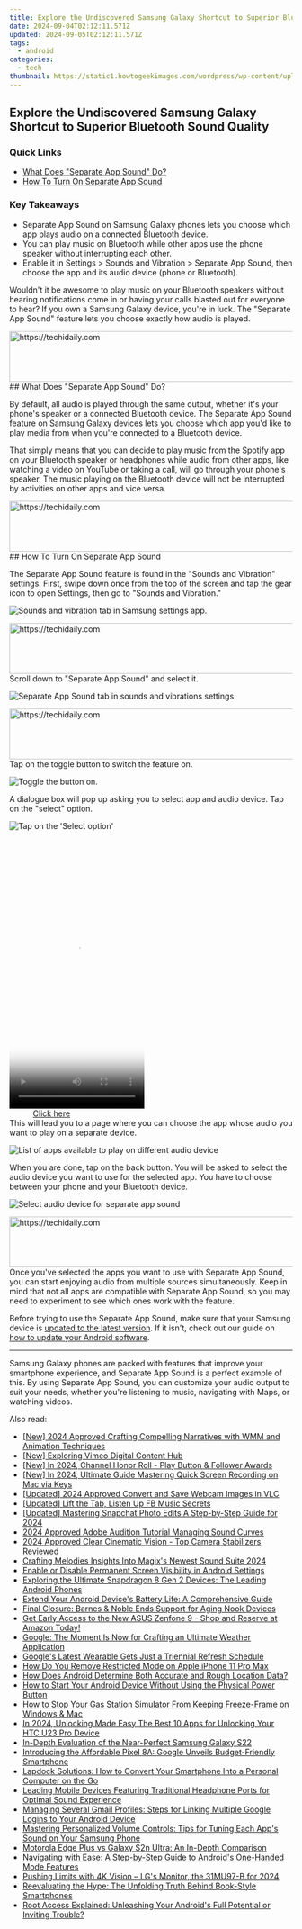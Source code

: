 ```yaml
---
title: Explore the Undiscovered Samsung Galaxy Shortcut to Superior Bluetooth Sound Quality
date: 2024-09-04T02:12:11.571Z
updated: 2024-09-05T02:12:11.571Z
tags:
  - android
categories:
  - tech
thumbnail: https://static1.howtogeekimages.com/wordpress/wp-content/uploads/2024/04/a-samsung-galaxy-phone-on-the-left-side-and-a-bluetooth-speaker-on-the-right-side-with-a-bluetooth-icon-in-the-center-representing-the-connection-between-the-two-devices.jpg
---
```


## Explore the Undiscovered Samsung Galaxy Shortcut to Superior Bluetooth Sound Quality

### Quick Links

* [What Does "Separate App Sound" Do?](https://video-screen-grab.techidaily.com/2024-approved-ultimate-screen-logger-suite/)
* [How To Turn On Separate App Sound](https://extra-tips.techidaily.com/updated-beginning-participating-in-and-organizing-group-video-calls-zoom-for-android-devices/)

### Key Takeaways

* Separate App Sound on Samsung Galaxy phones lets you choose which app plays audio on a connected Bluetooth device.
* You can play music on Bluetooth while other apps use the phone speaker without interrupting each other.
* Enable it in Settings > Sounds and Vibration > Separate App Sound, then choose the app and its audio device (phone or Bluetooth).

 Wouldn't it be awesome to play music on your Bluetooth speakers without hearing notifications come in or having your calls blasted out for everyone to hear? If you own a Samsung Galaxy device, you're in luck. The "Separate App Sound" feature lets you choose exactly how audio is played.

<!-- affiliate ads begin -->
<a href="https://imp.i357552.net/c/5597632/1013424/11832" target="_top" id="1013424">
  <img src="//a.impactradius-go.com/display-ad/11832-1013424" border="0" alt="https://techidaily.com" width="728" height="90"/>
</a>
<img height="0" width="0" src="https://imp.i357552.net/i/5597632/1013424/11832" style="position:absolute;visibility:hidden;" border="0" />
<!-- affiliate ads end -->
##  What Does "Separate App Sound" Do?

 By default, all audio is played through the same output, whether it's your phone's speaker or a connected Bluetooth device. The Separate App Sound feature on Samsung Galaxy devices lets you choose which app you'd like to play media from when you're connected to a Bluetooth device.

 That simply means that you can decide to play music from the Spotify app on your Bluetooth speaker or headphones while audio from other apps, like watching a video on YouTube or taking a call, will go through your phone's speaker. The music playing on the Bluetooth device will not be interrupted by activities on other apps and vice versa.

<!-- affiliate ads begin -->
<a href="https://appsumo.8odi.net/c/5597632/2137395/7443" target="_top" id="2137395">
  <img src="//a.impactradius-go.com/display-ad/7443-2137395" border="0" alt="https://techidaily.com" width="728" height="90"/>
</a>
<img height="0" width="0" src="https://appsumo.8odi.net/i/5597632/2137395/7443" style="position:absolute;visibility:hidden;" border="0" />
<!-- affiliate ads end -->
##  How To Turn On Separate App Sound

 The Separate App Sound feature is found in the "Sounds and Vibration" settings. First, swipe down once from the top of the screen and tap the gear icon to open Settings, then go to "Sounds and Vibration."

![Sounds and vibration tab in Samsung settings app.](https://static1.howtogeekimages.com/wordpress/wp-content/uploads/2024/04/sounds-and-vibration-samsung-settings.png) 

<!-- affiliate ads begin -->
<a href="https://aligracehair.sjv.io/c/5597632/1918666/19272" target="_top" id="1918666">
  <img src="//a.impactradius-go.com/display-ad/19272-1918666" border="0" alt="https://techidaily.com" width="728" height="90"/>
</a>
<img height="0" width="0" src="https://aligracehair.sjv.io/i/5597632/1918666/19272" style="position:absolute;visibility:hidden;" border="0" />
<!-- affiliate ads end -->
 Scroll down to "Separate App Sound" and select it.

![Separate App Sound tab in sounds and vibrations settings](https://static1.howtogeekimages.com/wordpress/wp-content/uploads/2024/04/separate-app-sound-in-sounds-and-vibrations.png) 

<!-- affiliate ads begin -->
<a href="https://aligracehair.sjv.io/c/5597632/1886048/19272" target="_top" id="1886048">
  <img src="//a.impactradius-go.com/display-ad/19272-1886048" border="0" alt="https://techidaily.com" width="728" height="90"/>
</a>
<img height="0" width="0" src="https://aligracehair.sjv.io/i/5597632/1886048/19272" style="position:absolute;visibility:hidden;" border="0" />
<!-- affiliate ads end -->
 Tap on the toggle button to switch the feature on.

![Toggle the button on.](https://static1.howtogeekimages.com/wordpress/wp-content/uploads/2024/04/separate-app-sound-toggle-button.png) 

 A dialogue box will pop up asking you to select app and audio device. Tap on the "select" option.

![Tap on the 'Select option'](https://static1.howtogeekimages.com/wordpress/wp-content/uploads/2024/04/select-an-app-and-audio-device-separate-app-sound.png) 

<!-- affiliate ads begin -->
<span id="1770776">
					<video width="240" height="480" style="cursor:pointer"
           poster="//a.impactradius-go.com/display-clicktoplayimage/1770776.png"
           onclick="if(!this.playClicked){this.play();this.setAttribute('controls',true);this.playClicked=true;}">
	   <source src="//a.impactradius-go.com/display-ad/20702-1770776">
	   <img src="//a.impactradius-go.com/display-clicktoplayimage/1770776.png" style="border: none; height: 100%; width: 100%; object-fit: contain">
	</video>
	<div style="width:150px;text-align:center"><a href="javascript:window.open(decodeURIComponent('https%3A%2F%2Ftokenmetrics.sjv.io%2Fc%2F5597632%2F1770776%2F20702'), '_blank');void(0);">Click here</a></div>
</span>
<img height="0" width="0" src="https://imp.pxf.io/i/5597632/1770776/20702" style="position:absolute;visibility:hidden;" border="0" />
<!-- affiliate ads end -->
 This will lead you to a page where you can choose the app whose audio you want to play on a separate device.

![List of apps available to play on different audio device](https://static1.howtogeekimages.com/wordpress/wp-content/uploads/2024/04/select-app-to-play-on-different-audio-device.png) 

 When you are done, tap on the back button. You will be asked to select the audio device you want to use for the selected app. You have to choose between your phone and your Bluetooth device.

![Select audio device for separate app sound](https://static1.howtogeekimages.com/wordpress/wp-content/uploads/2024/04/select-audio-device-for-separate-app-sound.png) 

<!-- affiliate ads begin -->
<a href="https://aligracehair.sjv.io/c/5597632/2135405/19272" target="_top" id="2135405">
  <img src="//a.impactradius-go.com/display-ad/19272-2135405" border="0" alt="https://techidaily.com" width="728" height="90"/>
</a>
<img height="0" width="0" src="https://aligracehair.sjv.io/i/5597632/2135405/19272" style="position:absolute;visibility:hidden;" border="0" />
<!-- affiliate ads end -->
 Once you've selected the apps you want to use with Separate App Sound, you can start enjoying audio from multiple sources simultaneously. Keep in mind that not all apps are compatible with Separate App Sound, so you may need to experiment to see which ones work with the feature.

 Before trying to use the Separate App Sound, make sure that your Samsung device is [updated to the latest version](https://sound-issues.techidaily.com/troubleshooting-sound-issues-in-windows-solutions-for-audio-pop-ups/). If it isn't, check out our guide on [how to update your Android software](https://sim-unlock.techidaily.com/in-2024-how-to-unlock-sim-cards-of-nubia-without-puk-codes-by-drfone-android/).

---

 Samsung Galaxy phones are packed with features that improve your smartphone experience, and Separate App Sound is a perfect example of this. By using Separate App Sound, you can customize your audio output to suit your needs, whether you're listening to music, navigating with Maps, or watching videos.

<ins class="adsbygoogle"
     style="display:block"
     data-ad-format="autorelaxed"
     data-ad-client="ca-pub-7571918770474297"
     data-ad-slot="1223367746"></ins>



<ins class="adsbygoogle"
     style="display:block"
     data-ad-client="ca-pub-7571918770474297"
     data-ad-slot="8358498916"
     data-ad-format="auto"
     data-full-width-responsive="true"></ins>

<span class="atpl-alsoreadstyle">Also read:</span>
<div><ul>
<li><a href="https://article-files.techidaily.com/new-2024-approved-crafting-compelling-narratives-with-wmm-and-animation-techniques/"><u>[New] 2024 Approved  Crafting Compelling Narratives with WMM and Animation Techniques</u></a></li>
<li><a href="https://vimeo-videos.techidaily.com/new-exploring-vimeo-digital-content-hub/"><u>[New] Exploring Vimeo  Digital Content Hub</u></a></li>
<li><a href="https://youtube-web.techidaily.com/n-2024-channel-honor-roll-play-button-and-follower-awards/"><u>[New] In 2024, Channel Honor Roll - Play Button & Follower Awards</u></a></li>
<li><a href="https://desktop-recording.techidaily.com/new-in-2024-ultimate-guide-mastering-quick-screen-recording-on-mac-via-keys/"><u>[New] In 2024, Ultimate Guide  Mastering Quick Screen Recording on Mac via Keys</u></a></li>
<li><a href="https://video-screen-grab.techidaily.com/updated-2024-approved-convert-and-save-webcam-images-in-vlc/"><u>[Updated] 2024 Approved  Convert and Save Webcam Images in VLC</u></a></li>
<li><a href="https://facebook-videos.techidaily.com/updated-lift-the-tab-listen-up-fb-music-secrets/"><u>[Updated] Lift the Tab, Listen Up  FB Music Secrets</u></a></li>
<li><a href="https://snapchat-videos.techidaily.com/updated-mastering-snapchat-photo-edits-a-step-by-step-guide-for-2024/"><u>[Updated] Mastering Snapchat Photo Edits  A Step-by-Step Guide for 2024</u></a></li>
<li><a href="https://extra-lessons.techidaily.com/2024-approved-adobe-audition-tutorial-managing-sound-curves/"><u>2024 Approved  Adobe Audition Tutorial  Managing Sound Curves</u></a></li>
<li><a href="https://youtube-zero.techidaily.com/approved-clear-cinematic-vision-top-camera-stabilizers-reviewed/"><u>2024 Approved  Clear Cinematic Vision - Top Camera Stabilizers Reviewed</u></a></li>
<li><a href="https://fox-boxes.techidaily.com/crafting-melodies-insights-into-magixs-newest-sound-suite-2024/"><u>Crafting Melodies  Insights Into Magix's Newest Sound Suite 2024</u></a></li>
<li><a href="https://hardware-help.techidaily.com/enable-or-disable-permanent-screen-visibility-in-android-settings/"><u>Enable or Disable Permanent Screen Visibility in Android Settings</u></a></li>
<li><a href="https://hardware-help.techidaily.com/exploring-the-ultimate-snapdragon-8-gen-2-devices-the-leading-android-phones/"><u>Exploring the Ultimate Snapdragon 8 Gen 2 Devices: The Leading Android Phones</u></a></li>
<li><a href="https://hardware-help.techidaily.com/extend-your-android-devices-battery-life-a-comprehensive-guide/"><u>Extend Your Android Device's Battery Life: A Comprehensive Guide</u></a></li>
<li><a href="https://hardware-help.techidaily.com/final-closure-barnes-and-noble-ends-support-for-aging-nook-devices/"><u>Final Closure: Barnes & Noble Ends Support for Aging Nook Devices</u></a></li>
<li><a href="https://hardware-help.techidaily.com/get-early-access-to-the-new-asus-zenfone-9-shop-and-reserve-at-amazon-today/"><u>Get Early Access to the New ASUS Zenfone 9 - Shop and Reserve at Amazon Today!</u></a></li>
<li><a href="https://hardware-help.techidaily.com/google-the-moment-is-now-for-crafting-an-ultimate-weather-application/"><u>Google: The Moment Is Now for Crafting an Ultimate Weather Application</u></a></li>
<li><a href="https://hardware-help.techidaily.com/googles-latest-wearable-gets-just-a-triennial-refresh-schedule/"><u>Google's Latest Wearable Gets Just a Triennial Refresh Schedule</u></a></li>
<li><a href="https://ios-unlock.techidaily.com/how-do-you-remove-restricted-mode-on-apple-iphone-11-pro-max-by-drfone-ios/"><u>How Do You Remove Restricted Mode on Apple iPhone 11 Pro Max</u></a></li>
<li><a href="https://hardware-help.techidaily.com/how-does-android-determine-both-accurate-and-rough-location-data/"><u>How Does Android Determine Both Accurate and Rough Location Data?</u></a></li>
<li><a href="https://hardware-help.techidaily.com/how-to-start-your-android-device-without-using-the-physical-power-button/"><u>How to Start Your Android Device Without Using the Physical Power Button</u></a></li>
<li><a href="https://win-solutions.techidaily.com/how-to-stop-your-gas-station-simulator-from-keeping-freeze-frame-on-windows-and-mac/"><u>How to Stop Your Gas Station Simulator From Keeping Freeze-Frame on Windows & Mac</u></a></li>
<li><a href="https://android-unlock.techidaily.com/in-2024-unlocking-made-easy-the-best-10-apps-for-unlocking-your-htc-u23-pro-device-by-drfone-android/"><u>In 2024, Unlocking Made Easy The Best 10 Apps for Unlocking Your HTC U23 Pro Device</u></a></li>
<li><a href="https://hardware-help.techidaily.com/in-depth-evaluation-of-the-near-perfect-samsung-galaxy-s22/"><u>In-Depth Evaluation of the Near-Perfect Samsung Galaxy S22</u></a></li>
<li><a href="https://hardware-help.techidaily.com/introducing-the-affordable-pixel-8a-google-unveils-budget-friendly-smartphone/"><u>Introducing the Affordable Pixel 8A: Google Unveils Budget-Friendly Smartphone</u></a></li>
<li><a href="https://hardware-help.techidaily.com/lapdock-solutions-how-to-convert-your-smartphone-into-a-personal-computer-on-the-go/"><u>Lapdock Solutions: How to Convert Your Smartphone Into a Personal Computer on the Go</u></a></li>
<li><a href="https://hardware-help.techidaily.com/leading-mobile-devices-featuring-traditional-headphone-ports-for-optimal-sound-experience/"><u>Leading Mobile Devices Featuring Traditional Headphone Ports for Optimal Sound Experience</u></a></li>
<li><a href="https://hardware-help.techidaily.com/managing-several-gmail-profiles-steps-for-linking-multiple-google-logins-to-your-android-device/"><u>Managing Several Gmail Profiles: Steps for Linking Multiple Google Logins to Your Android Device</u></a></li>
<li><a href="https://hardware-help.techidaily.com/mastering-personalized-volume-controls-tips-for-tuning-each-apps-sound-on-your-samsung-phone/"><u>Mastering Personalized Volume Controls: Tips for Tuning Each App's Sound on Your Samsung Phone</u></a></li>
<li><a href="https://hardware-help.techidaily.com/motorola-edge-plus-vs-galaxy-s2n-ultra-an-in-depth-comparison/"><u>Motorola Edge Plus vs Galaxy S2n Ultra: An In-Depth Comparison</u></a></li>
<li><a href="https://hardware-help.techidaily.com/navigating-with-ease-a-step-by-step-guide-to-androids-one-handed-mode-features/"><u>Navigating with Ease: A Step-by-Step Guide to Android's One-Handed Mode Features</u></a></li>
<li><a href="https://extra-support.techidaily.com/pushing-limits-with-4k-vision-lgs-monitor-the-31mu97-b-for-2024/"><u>Pushing Limits with 4K Vision – LG's Monitor, the 31MU97-B for 2024</u></a></li>
<li><a href="https://hardware-help.techidaily.com/reevaluating-the-hype-the-unfolding-truth-behind-book-style-smartphones/"><u>Reevaluating the Hype: The Unfolding Truth Behind Book-Style Smartphones</u></a></li>
<li><a href="https://hardware-help.techidaily.com/root-access-explained-unleashing-your-androids-full-potential-or-inviting-trouble/"><u>Root Access Explained: Unleashing Your Android's Full Potential or Inviting Trouble?</u></a></li>
</ul></div>
